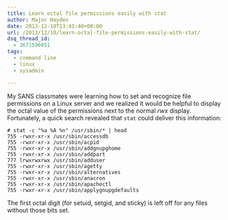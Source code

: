 ```yaml
---
title: Learn octal file permissions easily with stat
author: Major Hayden
date: 2013-12-10T13:41:40+00:00
url: /2013/12/10/learn-octal-file-permissions-easily-with-stat/
dsq_thread_id:
  - 3671596051
tags:
  - command line
  - linux
  - sysadmin

---
```

My SANS classmates were learning how to set and recognize file permissions on a Linux server and we realized it would be helpful to display the octal value of the permissions next to the normal _rwx_ display. Fortunately, a quick search revealed that `stat` could deliver this information:

```
# stat -c "%a %A %n" /usr/sbin/* | head
755 -rwxr-xr-x /usr/sbin/accessdb
755 -rwxr-xr-x /usr/sbin/acpid
755 -rwxr-xr-x /usr/sbin/addgnupghome
755 -rwxr-xr-x /usr/sbin/addpart
777 lrwxrwxrwx /usr/sbin/adduser
755 -rwxr-xr-x /usr/sbin/agetty
755 -rwxr-xr-x /usr/sbin/alternatives
755 -rwxr-xr-x /usr/sbin/anacron
755 -rwxr-xr-x /usr/sbin/apachectl
755 -rwxr-xr-x /usr/sbin/applygnupgdefaults
```


The first octal digit (for setuid, setgid, and sticky) is left off for any files without those bits set.